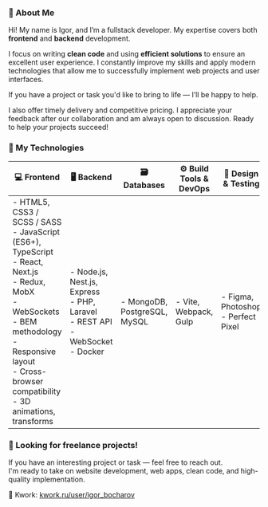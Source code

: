 ### 🧠 About Me

Hi! My name is Igor, and I’m a fullstack developer. My expertise covers both **frontend** and **backend** development.

I focus on writing **clean code** and using **efficient solutions** to ensure an excellent user experience. I constantly improve my skills and apply modern technologies that allow me to successfully implement web projects and user interfaces.

If you have a project or task you'd like to bring to life — I’ll be happy to help.

I also offer timely delivery and competitive pricing. I appreciate your feedback after our collaboration and am always open to discussion. Ready to help your projects succeed!

### 🧰 My Technologies

| 💻 Frontend                                                                                                                                                                                                                     | 🖥 Backend                                                                              | 🗃 Databases                  | ⚙️ Build Tools & DevOps | 🎨 Design & Testing                   |
| ------------------------------------------------------------------------------------------------------------------------------------------------------------------------------------------------------------------------------- | -------------------------------------------------------------------------------------- | ---------------------------- | ----------------------- | ------------------------------------- |
| - HTML5, CSS3 / SCSS / SASS<br>- JavaScript (ES6+), TypeScript<br>- React, Next.js<br>- Redux, MobX<br>- WebSockets<br>- BEM methodology<br>- Responsive layout<br>- Cross-browser compatibility<br>- 3D animations, transforms | - Node.js, Nest.js, Express<br>- PHP, Laravel<br>- REST API<br>- WebSocket<br>- Docker | - MongoDB, PostgreSQL, MySQL | - Vite, Webpack, Gulp   | - Figma, Photoshop<br>- Perfect Pixel |

### 🚀 Looking for freelance projects!

If you have an interesting project or task — feel free to reach out.  
I'm ready to take on website development, web apps, clean code, and high-quality implementation.

💼 Kwork: [kwork.ru/user/igor_bocharov](https://kwork.ru/user/igor_bocharov)
